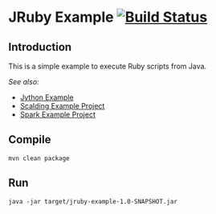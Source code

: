 # JRuby Example [![Build Status](https://travis-ci.org/soulmachine/JRubyExample.png)](https://travis-ci.org/soulmachine/JRubyExample)

## Introduction

This is a simple example to execute Ruby scripts from Java.

_See also:_ 

* [Jython Example](https://github.com/soulmachine/JythonExample)
* [Scalding Example Project](https://github.com/soulmachine/scalding-example-project)
* [Spark Example Project](https://github.com/soulmachine/spark-example-project)

## Compile

    mvn clean package

## Run

    java -jar target/jruby-example-1.0-SNAPSHOT.jar
